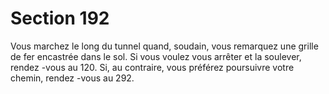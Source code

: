 # Section 192

Vous marchez le long du tunnel quand, soudain, vous remarquez une grille de fer
encastrée dans le sol. Si vous voulez vous arrêter et la soulever, rendez -vous au 120. Si,
au contraire, vous préférez poursuivre votre chemin, rendez -vous au 292.
